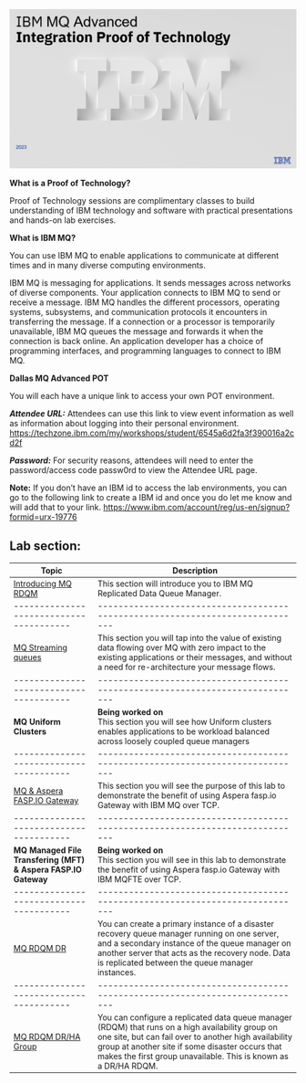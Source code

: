 ![](images\image1a.png)

**What is a Proof of Technology?**

Proof of Technology sessions are complimentary classes to build
understanding of IBM technology and software with practical
presentations and hands-on lab exercises. 

**What is IBM MQ?**

You can use IBM MQ to enable applications to communicate at different times and in many diverse computing environments.

IBM MQ is messaging for applications. It sends messages across networks of diverse components. Your application connects to IBM MQ to send or receive a message. IBM MQ handles the different processors, operating systems, subsystems, and communication protocols it encounters in transferring the message. If a connection or a processor is temporarily unavailable, IBM MQ queues the message and forwards it when the connection is back online.
An application developer has a choice of programming interfaces, and programming languages to connect to IBM MQ.

**Dallas MQ Advanced POT**

You will each have a unique link to access your own POT environment.   

***Attendee URL:***
Attendees can use this link to view event information as well as information about logging into their personal environment.
https://techzone.ibm.com/my/workshops/student/6545a6d2fa3f390016a2cd2f

***Password:***
For security reasons, attendees will need to enter the password/access code passw0rd to view the Attendee URL page.


**Note:**
If you don’t have an IBM id to access the lab environments, you can go to the following link to create a IBM id and once you do let me know and will add that to your link.
https://www.ibm.com/account/reg/us-en/signup?formid=urx-19776
 

## Lab section:

|  Topic                                | Description                                                                
|---------------------------------------|-----------------------------------------------------------------------------|
| [Introducing MQ RDQM](HA-intro/index.md)          | This section will introduce you to IBM MQ Replicated Data Queue Manager.  
|---------------------------------------|-----------------------------------------------------------------------------|   
| [MQ Streaming queues](StreamQ/README.md)         | This section you will tap into the value of existing data flowing over MQ with zero impact to the existing applications or their messages, and without a need for re-architecture your message flows.
|---------------------------------------|-----------------------------------------------------------------------------|     
| **MQ Uniform Clusters**         | **Being worked on** <br>This section you will see how Uniform clusters enables applications to be workload balanced across loosely coupled queue managers  
|---------------------------------------|-----------------------------------------------------------------------------|  
| [MQ & Aspera FASP.IO Gateway](Faspio/index.md)       | This section you will see the purpose of this lab to demonstrate the benefit of using Aspera fasp.io Gateway with IBM MQ over TCP.  
|---------------------------------------|-----------------------------------------------------------------------------|
| **MQ Managed File Transfering (MFT) & Aspera FASP.IO Gateway**      | **Being worked on** <br>This section you will see in this lab to demonstrate the benefit of using Aspera fasp.io Gateway with IBM MQFTE over TCP.  
|---------------------------------------|-----------------------------------------------------------------------------|   
| [MQ RDQM DR](DR/index.md)          | You can create a primary instance of a disaster recovery queue manager running on one server, and a secondary instance of the queue manager on another server that acts as the recovery node. Data is replicated between the queue manager instances.
|---------------------------------------|-----------------------------------------------------------------------------|
| [MQ RDQM DR/HA Group](DR_HA_group/index.md)          | You can configure a replicated data queue manager (RDQM) that runs on a high availability group on one site, but can fail over to another high availability group at another site if some disaster occurs that makes the first group unavailable. This is known as a DR/HA RDQM.



<!--- <[MQ Uniform Clusters](Uniform/README.md > --> 
<!--- <[ACE Toolkit Labs](ACE-toolkit-labs/index.md) > -->
<!--- <[Event Endpoint Labs](Event_EndPoint/index.md) > -->
<!--- <[Aspera Labs](Aspera/index.md) > -->

